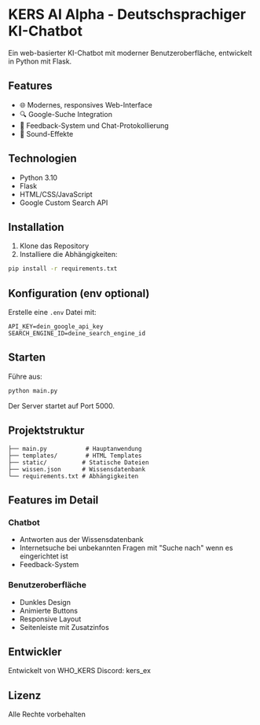 # KERS AI Alpha - Deutschsprachiger KI-Chatbot

Ein web-basierter KI-Chatbot mit moderner Benutzeroberfläche, entwickelt in Python mit Flask.

## Features

- 🌐 Modernes, responsives Web-Interface
- 🔍 Google-Suche Integration
- 💾 Feedback-System und Chat-Protokollierung
- 🎵 Sound-Effekte

## Technologien

- Python 3.10
- Flask
- HTML/CSS/JavaScript
- Google Custom Search API

## Installation

1. Klone das Repository
2. Installiere die Abhängigkeiten:
```bash
pip install -r requirements.txt
```

## Konfiguration (env optional)

Erstelle eine `.env` Datei mit: 
```
API_KEY=dein_google_api_key
SEARCH_ENGINE_ID=deine_search_engine_id
```

## Starten

Führe aus:
```bash
python main.py
```
Der Server startet auf Port 5000.

## Projektstruktur

```
├── main.py           # Hauptanwendung
├── templates/        # HTML Templates
├── static/          # Statische Dateien
├── wissen.json      # Wissensdatenbank
└── requirements.txt # Abhängigkeiten
```

## Features im Detail

### Chatbot
- Antworten aus der Wissensdatenbank
- Internetsuche bei unbekannten Fragen mit "Suche nach" wenn es eingerichtet ist
- Feedback-System

### Benutzeroberfläche
- Dunkles Design
- Animierte Buttons
- Responsive Layout
- Seitenleiste mit Zusatzinfos

## Entwickler

Entwickelt von WHO_KERS
Discord: kers_ex

## Lizenz

Alle Rechte vorbehalten
